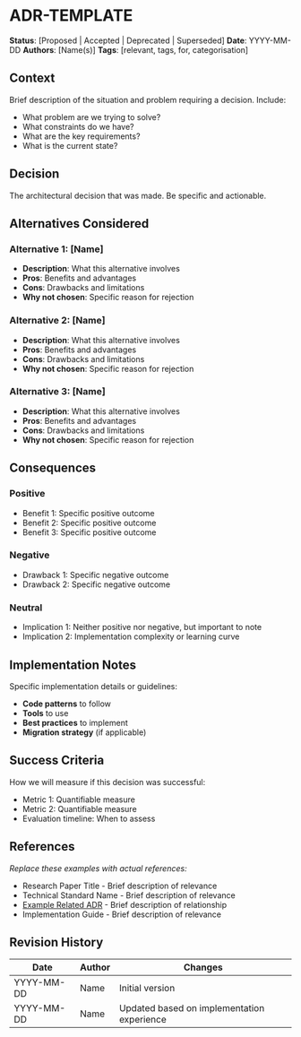 # ADR-TEMPLATE

**Status**: [Proposed | Accepted | Deprecated | Superseded]
**Date**: YYYY-MM-DD
**Authors**: [Name(s)]
**Tags**: [relevant, tags, for, categorisation]

## Context

Brief description of the situation and problem requiring a decision. Include:

- What problem are we trying to solve?
- What constraints do we have?
- What are the key requirements?
- What is the current state?

## Decision

The architectural decision that was made. Be specific and actionable.

## Alternatives Considered

### Alternative 1: [Name]
- **Description**: What this alternative involves
- **Pros**: Benefits and advantages
- **Cons**: Drawbacks and limitations
- **Why not chosen**: Specific reason for rejection

### Alternative 2: [Name]
- **Description**: What this alternative involves
- **Pros**: Benefits and advantages
- **Cons**: Drawbacks and limitations
- **Why not chosen**: Specific reason for rejection

### Alternative 3: [Name]
- **Description**: What this alternative involves
- **Pros**: Benefits and advantages
- **Cons**: Drawbacks and limitations
- **Why not chosen**: Specific reason for rejection

## Consequences

### Positive
- Benefit 1: Specific positive outcome
- Benefit 2: Specific positive outcome
- Benefit 3: Specific positive outcome

### Negative
- Drawback 1: Specific negative outcome
- Drawback 2: Specific negative outcome

### Neutral
- Implication 1: Neither positive nor negative, but important to note
- Implication 2: Implementation complexity or learning curve

## Implementation Notes

Specific implementation details or guidelines:

- **Code patterns** to follow
- **Tools** to use
- **Best practices** to implement
- **Migration strategy** (if applicable)

## Success Criteria

How we will measure if this decision was successful:

- Metric 1: Quantifiable measure
- Metric 2: Quantifiable measure
- Evaluation timeline: When to assess

## References

*Replace these examples with actual references:*

- Research Paper Title - Brief description of relevance
- Technical Standard Name - Brief description of relevance  
- [Example Related ADR](./adr-001-reactive-state-management.md) - Brief description of relationship
- Implementation Guide - Brief description of relevance

## Revision History

| Date | Author | Changes |
|------|--------|---------|
| YYYY-MM-DD | Name | Initial version |
| YYYY-MM-DD | Name | Updated based on implementation experience |
